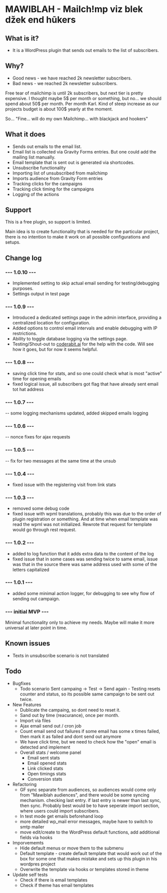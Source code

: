 # MAWIBLAH - Mailch!mp viz blek džek end hūkers
  
## What is it?
- It is a WordPress plugin that sends out emails to the list of subscribers.

## Why?
- Good news - we have reached 2k newsletter subscribers.
- Bad news - we reached 2k newsletter subscribers.

Free tear of mailchimp is until 2k subscribers, but next tier is pretty expensive.
I thought maybe 5$ per month or something, but no... we should spend about 50$ per month. Per month Karl.
Kind of steep increase as our projects budget  is about 100$ yearly at the moment.

So... "Fine... will do my own Mailchimp... with blackjack and hookers"

## What it does
- Sends out emails to the email list.
- Email list is collected via Gravity Forms entries. But one could add the mailing list manually.
- Email template that is sent out is generated via shortcodes.
- Unsubscribe functionality
- Importing list of unsubscribed from mailchimp
- Imports audience from Gravity Form entries
- Tracking clicks for the campaigns
- Tracking click timing for the campaigns
- Logging of the actions 

## Support
This is a free plugin, so support is limited.

Main idea is to create functionality that is needed for the particular project, there is no intention to make it work
on all possible configurations and setups.

## Change log

### --- 1.0.10 ---
- Implemented setting to skip actual email sending for testing/debugging purposes.
- Settings output in test page

### --- 1.0.9 ---
- Introduced a dedicated settings page in the admin interface, providing a centralized location for configuration.
- Added options to control email intervals and enable debugging with IP restrictions.
- Ability to toggle database logging via the settings page.
- Testing/Shout-out to [coderabit.ai](https://coderabit.ai) for the help with the code. Will see how it goes, but for now it seems helpful.

### --- 1.0.8 ---
- saving click time for stats, and so one could check what is most "active" time for opening emails
- fixed logical issue, all subscribers got flag that have already sent email tot hat address

### --- 1.0.7 ---
-- some logging mechanisms updated, added skipped emails logging

### --- 1.0.6 ---
-- nonce fixes for ajax requests

### --- 1.0.5 ---
-- fix for two messages at the same time at the unsub

### --- 1.0.4 ---
- fixed issue with the registering visit from link stats

### --- 1.0.3 ---
- removed some debug code 
- fixed issue with wpml translations, probably this was due to the order of plugin registration or something. And at time
when email template was read the wpml was not initialized. Rewrote that request for template would go through rest request. 

### --- 1.0.2 ---
- added to log function that it adds extra data to the content of the log
- fixed issue that in some cases was sending twice to same email, issue was that in the source there was same address 
used  with some of the letters capitalized

### --- 1.0.1 ---
- added some minimal action logger, for debugging to see why flow of sending out campaign.

### --- initial MVP ---

Minimal functionality only to achieve my needs. Maybe will make it more universal at later point in time.

## Known issues
- Texts in unsubscribe scenario is not translated

## Todo
- Bugfixes
  - Todo scenario Sent campaing -> Test -> Send again - Testing resets counter and status, so its possible same campaign to be sent out twice.
- New Features
  - Dublicate the campaing, so dont need to reset it.
  - Sand out by time (reacurance), once per month.
  - Import via files
  - Ajax email send out / cron job
  - Count email send out failures if some email has some x times failed, then mark it as failed and dont send out anymore
  - We have click time, but we need to check how the "open" email is detected and implement
  - Overall stats / welcome panel
    - Email sent stats
    - Email opened stats
    - Link clicked stats
    - Open timings stats
    - Conversion stats
- Refactoring
  - GF sync separate from audiences, so audiences would come only from "Mawiblah audiences", 
  and there would be some syncing mechanism. checking last entry. if last entry is newer than last sync, then sync. Probably best would be to have seperate import section, where users could import subscribers.
  - In test mode  get emails beforehand loop
  - more detailed wp_mail error messages, maybe have to switch to smtp mailer
  - move edit/create to the WordPress default functions, add  additional fields via hooks
- Imporvememts
  - Hide default menus or move them to the submenu
  - Default template - create default template that would work out of the box for some one that makes mistake and sets up this plugin in his wordpres project
  - Overwrite the template via hooks or templates stored in theme
- Update self tests
  - Check if there is email templates
  - Check if theme has email templates


  

